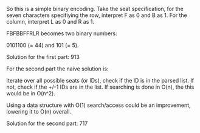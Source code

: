 So this is a simple binary encoding.
Take the seat specification, for the seven characters specifiying the row, interpret F as 0 and B as 1.
For the column, interpret L as 0 and R as 1.

FBFBBFFRLR becomes two binary numbers:

0101100 (= 44) and 101 (= 5).

Solution for the first part: 913

For the second part the naive solution is:

Iterate over all possible seats (or IDs), check if the ID is in the parsed list. If not, check if the +/-1 IDs are in the list.
If searching is done in O(n), the this would be in O(n^2).

Using a data structure with O(1) search/access could be an improvement, lowering it to O(n) overall.

Solution for the second part: 717

